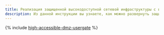 ```yaml
---
title: Реализация защищенной высокодоступной сетевой инфраструктуры с выделением DMZ на основе Check Point NGFW
description: Из данной инструкции вы узнаете, как можно развернуть защищенную высокодоступную сетевую инфраструктуру с выделением DMZ на основе Check Point NGFW.
---
```


{% include [high-accessible-dmz-usergate](../../_tutorials/routing/high-accessible-dmz.md) %}